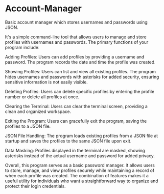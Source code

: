 # Account-Manager
Basic account manager which stores usernames and passwords using JSON.



It's a simple command-line tool that allows users to manage and store profiles with usernames and passwords. The primary functions of your program include:

Adding Profiles: Users can add profiles by providing a username and password. The program records the date and time the profile was created.

Showing Profiles: Users can list and view all existing profiles. The program hides usernames and passwords with asterisks for added security, ensuring sensitive information is not easily visible.

Deleting Profiles: Users can delete specific profiles by entering the profile number or delete all profiles at once.

Clearing the Terminal: Users can clear the terminal screen, providing a clean and organized workspace.

Exiting the Program: Users can gracefully exit the program, saving the profiles to a JSON file.

JSON File Handling: The program loads existing profiles from a JSON file at startup and saves the profiles to the same JSON file upon exit.

Data Masking: Profiles displayed in the terminal are masked, showing asterisks instead of the actual username and password for added privacy.

Overall, this program serves as a basic password manager. It allows users to store, manage, and view profiles securely while maintaining a record of when each profile was created. The combination of features makes it a useful utility for individuals who want a straightforward way to organize and protect their login credentials.

